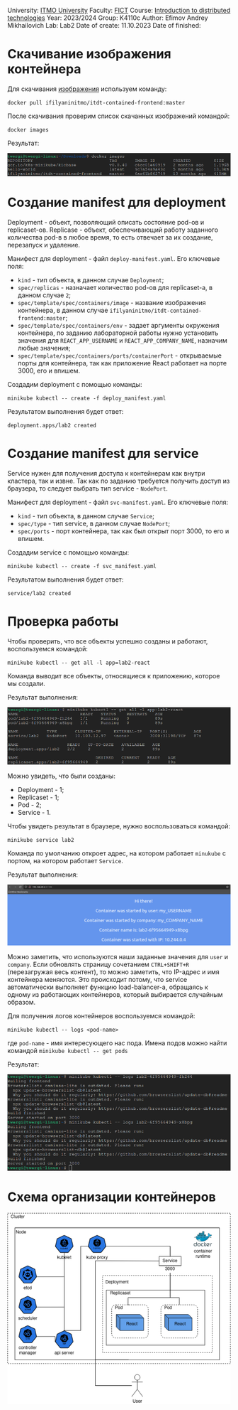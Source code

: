 University: [ITMO University](https://itmo.ru/ru/)
Faculty: [FICT](https://fict.itmo.ru)
Course: [Introduction to distributed technologies](https://github.com/itmo-ict-faculty/introduction-to-distributed-technologies)
Year: 2023/2024
Group: K4110c
Author: Efimov Andrey Mikhailovich
Lab: Lab2
Date of create: 11.10.2023
Date of finished: 


# Скачивание изображения контейнера
Для скачивания [изображения](https://hub.docker.com/r/ifilyaninitmo/itdt-contained-frontend) используем команду:

```
docker pull ifilyaninitmo/itdt-contained-frontend:master
```

После скачивания проверим список скачанных изображений командой:

```
docker images
```

Результат:

![Рисунок 1](images/1.png)


# Создание manifest для deployment
Deployment - объект, позволяющий описать состояние pod-ов и replicaset-ов. Replicase - объект, обеспечивающий работу заданного количества pod-в в любое время, то есть отвечает за их создание, перезапуск и удаление.

Манифест для deployment - файл `deploy-manifest.yaml`. Его ключевые поля:
- `kind` - тип объекта, в данном случае `Deployment`;
- `spec/replicas` - назначает количество pod-ов для replicaset-а, в данном случае `2`;
- `spec/template/spec/containers/image` - название изображения контейнера, в данном случае `ifilyaninitmo/itdt-contained-frontend:master`;
- `spec/template/spec/containers/env` - задает аргументы окружения контейнера, по заданию лабораторной работы нужно установить значения для `REACT_APP_USERNAME` и `REACT_APP_COMPANY_NAME`, назначим любые значения;
- `spec/template/spec/containers/ports/containerPort` - открываемые порты для контейнера, так как приложение React работает на порте 3000, его и впишем.

Создадим deployment с помощью команды:
```
minikube kubectl -- create -f deploy_manifest.yaml
```

Результатом выполнения будет ответ:

```
deployment.apps/lab2 created
```

# Создание manifest для service
Service нужен для получения доступа к контейнерам как внутри кластера, так и извне. Так как по заданию требуется получить доступ из браузера, то следует выбрать тип service - `NodePort`.

Манифест для deployment - файл `svc-manifest.yaml`. Его ключевые поля:
- `kind` - тип объекта, в данном случае `Service`;
- `spec/type` - тип service, в данном случае `NodePort`;
- `spec/ports` - порт контейнера, так как был открыт порт 3000, то его и впишем.

Создадим service с помощью команды:
```
minikube kubectl -- create -f svc_manifest.yaml
```

Результатом выполнения будет ответ:

```
service/lab2 created
```

# Проверка работы
Чтобы проверить, что все объекты успешно созданы и работают, воспользуемся командой:
```
minikube kubectl -- get all -l app=lab2-react
```
Команда выводит все объекты, относящиеся к приложению, которое мы создали.

Результат выполнения:

![Рисунок 2](images/2.png)

Можно увидеть, что были созданы:
- Deployment - 1;
- Replicaset - 1;
- Pod - 2;
- Service - 1.

Чтобы увидеть результат в браузере, нужно воспользоваться командой:
```
minikube service lab2
```
Команда по умолчанию откроет адрес, на котором работает `minukube` с портом, на котором работает `Service`.

Результат выполнения:

![Рисунок 3](images/3.png)

Можно заметить, что используются наши заданные значения для `user` и `company`.
Если обновлять страницу сочетанием `CTRL+SHIFT+R` (перезагружая весь контент), то можно заметить, что IP-адрес и имя контейнера меняются. Это происходит потому, что service автоматически выполняет функцию load-balancer-а, обращаясь к одному из работающих контейнеров, который выбирается случайным образом. 

Для получения логов контейнеров воспользуемся командой:

```
minikube kubectl -- logs <pod-name>
```
где `pod-name` - имя интересующего нас пода. Имена подов можно найти командой `minikube kubectl -- get pods`

Результат:

![Рисунок 4](images/4.png)

# Схема организации контейнеров

![Рисунок 5](images/diagram.png)